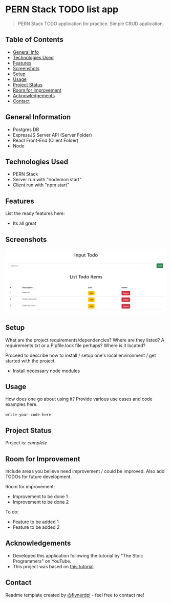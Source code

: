 # PERN Stack TODO list app
> PERN Stack TODO application for practice.
> Simple CRUD application.


## Table of Contents
* [General Info](#general-information)
* [Technologies Used](#technologies-used)
* [Features](#features)
* [Screenshots](#screenshots)
* [Setup](#setup)
* [Usage](#usage)
* [Project Status](#project-status)
* [Room for Improvement](#room-for-improvement)
* [Acknowledgements](#acknowledgements)
* [Contact](#contact)
<!-- * [License](#license) -->


## General Information
- Postgres DB
- ExpressJS Server API (Server Folder)
- React Front-End (Client Folder)
- Node
<!-- You don't have to answer all the questions - just the ones relevant to your project. -->


## Technologies Used
- PERN Stack
- Server run with "nodemon start"
- Client run with "npm start"


## Features
List the ready features here:
- Its all great


## Screenshots
![Screenshot](./img/todo_app.png)
<!-- If you have screenshots you'd like to share, include them here. -->


## Setup
What are the project requirements/dependencies? Where are they listed? A requirements.txt or a Pipfile.lock file perhaps? Where is it located?

Proceed to describe how to install / setup one's local environment / get started with the project.

- Install necessary node modules


## Usage
How does one go about using it?
Provide various use cases and code examples here.

`write-your-code-here`


## Project Status
Project is: _complete_


## Room for Improvement
Include areas you believe need improvement / could be improved. Also add TODOs for future development.

Room for improvement:
- Improvement to be done 1
- Improvement to be done 2

To do:
- Feature to be added 1
- Feature to be added 2


## Acknowledgements
- Developed this application following the tutorial by "The Stoic Programmers" on YouTube.
- This project was based on [this tutorial](https://www.youtube.com/watch?v=5vF0FGfa0RQ&t=3143s).


## Contact
Readme template created by [@flynerdpl](https://www.flynerd.pl/) - feel free to contact me!


<!-- Optional -->
<!-- ## License -->
<!-- This project is open source and available under the [... License](). -->

<!-- You don't have to include all sections - just the one's relevant to your project -->
